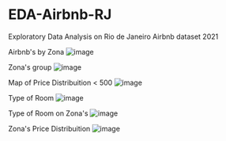 # EDA-Airbnb-RJ
Exploratory Data Analysis on Rio de Janeiro Airbnb dataset 2021

Airbnb's by Zona
![image](https://user-images.githubusercontent.com/8090224/137668685-936db033-4c88-4db8-aa25-5d1adde7e3ad.png)

Zona's group
![image](https://user-images.githubusercontent.com/8090224/137668829-0030efbb-846d-4cbd-815a-d95cfcfddb62.png)

Map of Price Distribuition < 500
![image](https://user-images.githubusercontent.com/8090224/137668762-ecae0136-4fb0-483a-a9fa-de8074e3a759.png)

Type of Room
![image](https://user-images.githubusercontent.com/8090224/137668874-26b05f71-6030-4a49-b123-e53b8358f028.png)

Type of Room on Zona's
![image](https://user-images.githubusercontent.com/8090224/137668912-749a9924-276d-4e75-a835-8ca13cd3f896.png)

Zona's Price Distribuition
![image](https://user-images.githubusercontent.com/8090224/137668955-ecf76883-b059-41f4-bd08-7134ee3fb3ff.png)


